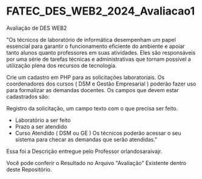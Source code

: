 # FATEC_DES_WEB2_2024_Avaliacao1
Avaliação de DES WEB2

"Os técnicos de laboratório de informática desempenham um papel essencial para garantir o funcionamento eficiente do ambiente e apoiar tanto alunos quanto professores em suas atividades. Eles são responsáveis por uma série de tarefas técnicas e administrativas que tornam possível a utilização plena dos recursos de tecnologia.

Crie um cadastro em PHP para as solicitações laboratoriais. Os coordenadores dos cursos ( DSM e Gestão Empresarial ) poderão fazer uso para formalizar as demandas docentes. Os campos que devem estar cadastrados são:

Registro da solicitação, um campo texto com o que precisa ser feito.
- Laboratório a ser feito
- Prazo a ser atendido
- Curso Atendido ( DSM ou GE )
Os técnicos poderão acessar o seu sistema para checar as demandas que serão atendidas."

Essa foi a Descrição entregue pelo Professor orlandosaraivajr.

Você pode conferir o Resultado no Arquivo "Avaliação" Existente dentro deste Repositório.
